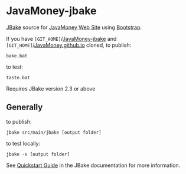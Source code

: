 JavaMoney-jbake
============================

[JBake](http://jbake.org/) source for [JavaMoney Web Site](http://javamoney.github.io) using [Bootstrap](http://getbootstrap.com).

If you have `[GIT_HOME]`/[JavaMoney-jbake](https://github.com/JavaMoney/JavaMoney-jbake "JavaMoney-jbake") and `[GIT_HOME]`/[JavaMoney.github.io](https://github.com/JavaMoney/JavaMoney.github.io "JavaMoney.github.io") cloned, 
to publish:

    bake.bat

to test:

    taste.bat

Requires JBake version 2.3 or above

Generally
---------

to publish:

    jbake src/main/jbake [output folder]

to test locally:

    jbake -s [output folder]

See [Quickstart Guide](https://jbake.org/docs/2.6.7/#quickstart_guide) in the JBake documentation for more information.


